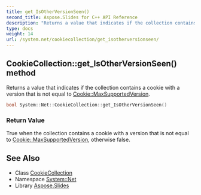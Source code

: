 ```yaml
---
title: get_IsOtherVersionSeen()
second_title: Aspose.Slides for C++ API Reference
description: "Returns a value that indicates if the collection contains a cookie with a version that is not equal to Cookie::MaxSupportedVersion."
type: docs
weight: 14
url: /system.net/cookiecollection/get_isotherversionseen/
---
```

## CookieCollection::get_IsOtherVersionSeen() method


Returns a value that indicates if the collection contains a cookie with a version that is not equal to [Cookie::MaxSupportedVersion](../../cookie/maxsupportedversion/).

```cpp
bool System::Net::CookieCollection::get_IsOtherVersionSeen()
```


### Return Value

True when the collection contains a cookie with a version that is not equal to [Cookie::MaxSupportedVersion](../../cookie/maxsupportedversion/), otherwise false.

## See Also

* Class [CookieCollection](../)
* Namespace [System::Net](../../)
* Library [Aspose.Slides](../../../)